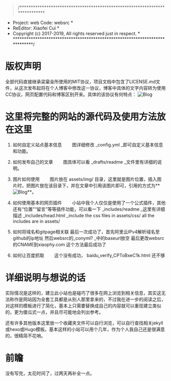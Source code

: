 > /*****************************************************************************
  * Project: web                                 Code: websrc                 *
  * ReEditor: Xiaofei Cui                                                     *
  * Copyright (c) 2017-2019,    All rights reserved just in respect.          *
  *****************************************************************************/

# 版权声明

全部代码直接继承梁窠金所使用的MIT协议，项目文档中包含了LICENSE.md文件，从这次发布起将在个人博客中修改这一协议，博客中具体的文字内容转为使用CC协议，网页配置代码和博客区别开来。具体的该协议有何特点：
![Blog](/web/assets/img/agreement.png)

# 这里将完整的网站的源代码及使用方法放在这里

1. 如何自定义站点基本信息
　　图详细修改 _config.yml _即可自定义基本信息和功能。
2. 如何发布自己的文章
　　图具体可以看 _drafts/readme _文件里有详细的说明。
3. 图片如何使用
　　图片放在 assets/img/ 目录，这里就是图片位置，插入图片时，把图片放在该目录下，并在文章中引用该图片即可，引用的方式为**![Blog](图片路径)**。

4. 如何使用基本的网页插件
　　小站中我个人仅仅是使用了一个公式插件，其他还有“位置”“留言”等等插件功能，可以看一下 _includes/readme _这里有详细描述
_includes/head.html _include the css files in assets/css/
all the includes are in assets/

5. 如何将域名和gitpage相关联
最后一次成功了，首先阿里云IPv4解析域名至github的ip地址
然后websrc的_conyml? _中的baseurl放空
最后更改websrc的CNAME到xiaophy.com
这个方法最后成功了

6. 如何让百度抓取
　　这个没有成功， baidu_verify_CPToBxeC1k.html 还不够

# 详细说明与想说的话

实际情况是这样的，建立此小站也是碰巧了很多在网上浏览到相关信息，其实这无法称作是网站因为全套工具都是从别人那里拿来的，不过我在进一步的阅读之后，对这样的模板进行了简化，基本上只需要替换成自己的内容就可以重现建立类似的，更为傻瓜式一点，并且尽可能地会列出参考。

还有许多其他版本这里放一个收藏夹文件可以自行浏览，可以自行查找相关jekyll或hexo或Hugo模板。基本这样的小站可以用个几年，作为个人我自己还是很满意的，很精简不花哨。


# 前瞻

没有写完，太花时间了，过两天再补全一点。






